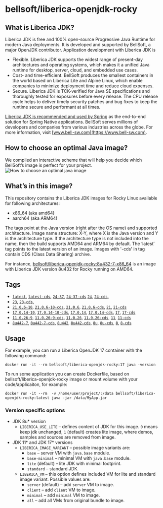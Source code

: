 # bellsoft/liberica-openjdk-rocky

## What is Liberica JDK?
Liberica JDK is free and 100% open-source Progressive Java Runtime for modern Java deployments. It is developed and supported by BellSoft, a major OpenJDK contributor. Application development with Liberica JDK is

*  Flexible. Liberica JDK supports the widest range of present-day architectures and operating systems, which makes it a unified Java runtime for desktop, server, cloud, and embedded use cases.
* Cost- and time-efficient. BellSoft produces the smallest containers in the world based on Liberica Lite and Alpine Linux, which enable companies to minimize deployment time and reduce cloud expenses.
* Secure. Liberica JDK is TCK-verified for Java SE specifications and thoroughly tested for exposures before every release. The CPU release cycle helps to deliver timely security patches and bug fixes to keep the runtime secure and performant at all times.

[Liberica JDK is recommended and used by Spring](https://spring.io/quickstart) as the end-to-end solution for Spring Native applications.
BellSoft serves millions of developers and companies from various industries across the globe. For more information, visit [www.bell-sw.com](https://www.bell-sw.com).

## How to choose an optimal Java image?

We compiled an interactive scheme that will help you decide which BellSoft’s image is perfect for your project.
![How to choose an optimal java image](https://download.bell-sw.com/static/images/how-to-choose-optimal-java-image.jpg)

## What’s in this image?

This repository contains the Liberica JDK images for Rocky Linux available for following architectures:

* x86_64 (aka amd64)
* aarch64 (aka ARM64)

The tags point at the Java version (right after the OS name) and supported architecture.
Image name structure:
X-Y,
where X is the Java version and Y is the architecture type. If the architecture type is not included into the name, then the build supports AMD64 and ARM64 by default.
The ‘latest’ tag points to the latest version of an image. Images with '-cds' in tag contain CDS (Class Data Sharing) archive.

For instance, [bellsoft/liberica-openjdk-rocky:8u432-7-x86_64](https://hub.docker.com/layers/bellsoft/liberica-openjdk-rocky/8u432-7-x86_64/images/sha256-3e36546c8525d36a26bd6005eecb6c403db9a54b4d3ce9ca901c65609eb70544?context=explore) is an image with Liberica JDK version 8u432 for Rocky  running on AMD64.

## Tags

* [`latest`](https://github.com/bell-sw/Liberica/blob/master/docker/repos/liberica-openjdk-rocky/24/Dockerfile),
[`latest-cds`](https://github.com/bell-sw/Liberica/blob/master/docker/repos/liberica-openjdk-rocky/24/Dockerfile),
[`24-37`](https://github.com/bell-sw/Liberica/blob/master/docker/repos/liberica-openjdk-rocky/24/Dockerfile),
[`24-37-cds`](https://github.com/bell-sw/Liberica/blob/master/docker/repos/liberica-openjdk-rocky/24/Dockerfile)
[`24`](https://github.com/bell-sw/Liberica/blob/master/docker/repos/liberica-openjdk-rocky/24/Dockerfile),
[`24-cds`](https://github.com/bell-sw/Liberica/blob/master/docker/repos/liberica-openjdk-rocky/24/Dockerfile),
* [`23`](https://github.com/bell-sw/Liberica/blob/master/docker/repos/liberica-openjdk-rocky/23/Dockerfile),
[`23-cds`](https://github.com/bell-sw/Liberica/blob/master/docker/repos/liberica-openjdk-rocky/23/Dockerfile),
* [`21.0.6-10`](https://github.com/bell-sw/Liberica/blob/master/docker/repos/liberica-openjdk-rocky/21/Dockerfile),
[`21.0.6-10-cds`](https://github.com/bell-sw/Liberica/blob/master/docker/repos/liberica-openjdk-rocky/21/Dockerfile),
[`21.0.6`](https://github.com/bell-sw/Liberica/blob/master/docker/repos/liberica-openjdk-rocky/21/Dockerfile),
[`21.0.6-cds`](https://github.com/bell-sw/Liberica/blob/master/docker/repos/liberica-openjdk-rocky/21/Dockerfile),
[`21`](https://github.com/bell-sw/Liberica/blob/master/docker/repos/liberica-openjdk-rocky/21/Dockerfile),
[`21-cds`](https://github.com/bell-sw/Liberica/blob/master/docker/repos/liberica-openjdk-rocky/21/Dockerfile)
* [`17.0.14-10`](https://github.com/bell-sw/Liberica/blob/master/docker/repos/liberica-openjdk-rocky/17/Dockerfile),
[`17.0.14-10-cds`](https://github.com/bell-sw/Liberica/blob/master/docker/repos/liberica-openjdk-rocky/17/Dockerfile),
[`17.0.14`](https://github.com/bell-sw/Liberica/blob/master/docker/repos/liberica-openjdk-rocky/17/Dockerfile),
[`17.0.14-cds`](https://github.com/bell-sw/Liberica/blob/master/docker/repos/liberica-openjdk-rocky/17/Dockerfile),
[`17`](https://github.com/bell-sw/Liberica/blob/master/docker/repos/liberica-openjdk-rocky/17/Dockerfile),
[`17-cds`](https://github.com/bell-sw/Liberica/blob/master/docker/repos/liberica-openjdk-rocky/17/Dockerfile)
* [`11.0.26-9`](https://github.com/bell-sw/Liberica/blob/master/docker/repos/liberica-openjdk-rocky/11/Dockerfile),
[`11.0.26-9-cds`](https://github.com/bell-sw/Liberica/blob/master/docker/repos/liberica-openjdk-rocky/11/Dockerfile),
[`11.0.26`](https://github.com/bell-sw/Liberica/blob/master/docker/repos/liberica-openjdk-rocky/11/Dockerfile),
[`11.0.26-cds`](https://github.com/bell-sw/Liberica/blob/master/docker/repos/liberica-openjdk-rocky/11/Dockerfile),
[`11`](https://github.com/bell-sw/Liberica/blob/master/docker/repos/liberica-openjdk-rocky/11/Dockerfile),
[`11-cds`](https://github.com/bell-sw/Liberica/blob/master/docker/repos/liberica-openjdk-rocky/11/Dockerfile)
* [`8u442-7`](https://github.com/bell-sw/Liberica/blob/master/docker/repos/liberica-openjdk-rocky/8/Dockerfile),
[`8u442-7-cds`](https://github.com/bell-sw/Liberica/blob/master/docker/repos/liberica-openjdk-rocky/8/Dockerfile),
[`8u442`](https://github.com/bell-sw/Liberica/blob/master/docker/repos/liberica-openjdk-rocky/8/Dockerfile),
[`8u442-cds`](https://github.com/bell-sw/Liberica/blob/master/docker/repos/liberica-openjdk-rocky/8/Dockerfile),
[`8u`](https://github.com/bell-sw/Liberica/blob/master/docker/repos/liberica-openjdk-rocky/8/Dockerfile),
[`8u-cds`](https://github.com/bell-sw/Liberica/blob/master/docker/repos/liberica-openjdk-rocky/8/Dockerfile),
[`8`](https://github.com/bell-sw/Liberica/blob/master/docker/repos/liberica-openjdk-rocky/8/Dockerfile),
[`8-cds`](https://github.com/bell-sw/Liberica/blob/master/docker/repos/liberica-openjdk-rocky/8/Dockerfile)

## Usage

For example, you can run a Liberica OpenJDK 17 container with the following command:

 `docker run -it --rm bellsoft/liberica-openjdk-rocky:17 java -version`

To run some application you can create Dockerfile, based on bellsoft/liberica-openjdk-rocky image or mount volume with your code/applicaiton, for example:

 `docker run -it --rm  -v /home/user/project/:/data bellsoft/liberica-openjdk-rocky:latest java -jar /data/MyApp.jar`

### Version specific options

* JDK 8u* version
  * `LIBERICA_USE_LITE` – defines content of JDK for this image. `0` means keep jdk unchanged, `1` (default) creates lite image, where demos, samples and sources are removed from image.
* JDK 11* and JDK 17* versions
  * `LIBERICA_IMAGE_VARIANT` – possible image variants are:
    * `base` – server VM with `java.base` module.
	* `base-minimal` – minimal VM with `java.base` module.
	* `lite` (default) – lite JDK with minimal footprint.
	* `standard` – standard JDK.
  * `LIBERICA_VM` – this option defines included VM for lite and standard image variant. Possible values are:
    * `server` (default) – add `server` VM to image.
	* `client` – add `client` VM to image.
	* `minimal` – add `minimal` VM to image.
	* `all` – add all VMs from original bundle to image.
